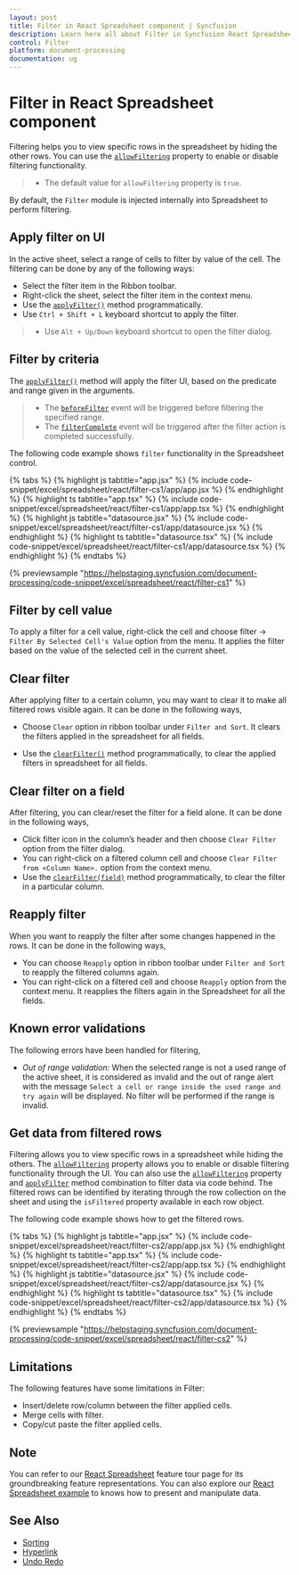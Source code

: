 ```yaml
---
layout: post
title: Filter in React Spreadsheet component | Syncfusion
description: Learn here all about Filter in Syncfusion React Spreadsheet component of Syncfusion Essential JS 2 and more.
control: Filter 
platform: document-processing
documentation: ug
---
```


# Filter in React Spreadsheet component

Filtering helps you to view specific rows in the spreadsheet by hiding the other rows. You can use the [`allowFiltering`](https://ej2.syncfusion.com/react/documentation/api/spreadsheet/#allowfiltering) property to enable or disable filtering functionality.

> * The default value for `allowFiltering` property is `true`.

By default, the `Filter` module is injected internally into Spreadsheet to perform filtering.

## Apply filter on UI

In the active sheet, select a range of cells to filter by value of the cell. The filtering can be done by any of the following ways:

* Select the filter item in the Ribbon toolbar.
* Right-click the sheet, select the filter item in the context menu.
* Use the [`applyFilter()`](https://ej2.syncfusion.com/react/documentation/api/spreadsheet/#applyfilter) method programmatically.
* Use `Ctrl + Shift + L` keyboard shortcut to apply the filter.

> * Use `Alt + Up/Down` keyboard shortcut to open the filter dialog.

## Filter by criteria

The [`applyFilter()`](https://ej2.syncfusion.com/react/documentation/api/spreadsheet/#applyfilter) method will apply the filter UI, based on the predicate and range given in the arguments.

> * The [`beforeFilter`](https://ej2.syncfusion.com/react/documentation/api/spreadsheet/#beforefilter) event will be triggered before filtering the specified range.
> * The [`filterComplete`](https://ej2.syncfusion.com/react/documentation/api/spreadsheet/#filtercomplete) event will be triggered after the filter action is completed successfully.

The following code example shows `filter` functionality in the Spreadsheet control.

{% tabs %}
{% highlight js tabtitle="app.jsx" %}
{% include code-snippet/excel/spreadsheet/react/filter-cs1/app/app.jsx %}
{% endhighlight %}
{% highlight ts tabtitle="app.tsx" %}
{% include code-snippet/excel/spreadsheet/react/filter-cs1/app/app.tsx %}
{% endhighlight %}
{% highlight js tabtitle="datasource.jsx" %}
{% include code-snippet/excel/spreadsheet/react/filter-cs1/app/datasource.jsx %}
{% endhighlight %}
{% highlight ts tabtitle="datasource.tsx" %}
{% include code-snippet/excel/spreadsheet/react/filter-cs1/app/datasource.tsx %}
{% endhighlight %}
{% endtabs %}

 {% previewsample "https://helpstaging.syncfusion.com/document-processing/code-snippet/excel/spreadsheet/react/filter-cs1" %}

## Filter by cell value

To apply a filter for a cell value, right-click the cell and choose filter -> `Filter By Selected Cell's Value` option from the menu. It applies the filter based on the value of the selected cell in the current sheet.

## Clear filter

After applying filter to a certain column, you may want to clear it to make all filtered rows visible again. It can be done in the following ways,

* Choose `Clear` option in ribbon toolbar under `Filter and Sort`. It clears the filters applied in the spreadsheet for all fields.

* Use the [`clearFilter()`](https://ej2.syncfusion.com/react/documentation/api/spreadsheet/#clearfilter) method programmatically, to clear the applied filters in spreadsheet for all fields.

## Clear filter on a field

After filtering, you can clear/reset the filter for a field alone. It can be done in the following ways,

* Click filter icon in the column’s header and then choose `Clear Filter` option from the filter dialog.
* You can right-click on a filtered column cell and choose `Clear Filter from <Column Name>.` option from the context menu.
* Use the [`clearFilter(field)`](https://ej2.syncfusion.com/react/documentation/api/spreadsheet/#clearfilter) method programmatically, to clear the filter in a particular column.

## Reapply filter

When you want to reapply the filter after some changes happened in the rows. It can be done in the following ways,

* You can choose `Reapply` option in ribbon toolbar under `Filter and Sort` to reapply the filtered columns again.
* You can right-click on a filtered cell and choose `Reapply` option from the context menu. It reapplies the filters again in the Spreadsheet for all the fields.

## Known error validations

The following errors have been handled for filtering,
* *Out of range validation:* When the selected range is not a used range of the active sheet, it is considered as invalid and the out of range alert with the message `Select a cell or range inside the used range and try again` will be displayed. No filter will be performed if the range is invalid.

## Get data from filtered rows

Filtering allows you to view specific rows in a spreadsheet while hiding the others. The [`allowFiltering`](https://ej2.syncfusion.com/react/documentation/api/spreadsheet/#allowfiltering) property allows you to enable or disable filtering functionality through the UI. You can also use the [`allowFiltering`](https://ej2.syncfusion.com/react/documentation/api/spreadsheet/#allowfiltering) property and [`applyFilter`](https://ej2.syncfusion.com/react/documentation/api/spreadsheet/#applyfilter) method combination to filter data via code behind. The filtered rows can be identified by iterating through the row collection on the sheet and using the `isFiltered` property available in each row object.

The following code example shows how to get the filtered rows.

{% tabs %}
{% highlight js tabtitle="app.jsx" %}
{% include code-snippet/excel/spreadsheet/react/filter-cs2/app/app.jsx %}
{% endhighlight %}
{% highlight ts tabtitle="app.tsx" %}
{% include code-snippet/excel/spreadsheet/react/filter-cs2/app/app.tsx %}
{% endhighlight %}
{% highlight js tabtitle="datasource.jsx" %}
{% include code-snippet/excel/spreadsheet/react/filter-cs2/app/datasource.jsx %}
{% endhighlight %}
{% highlight ts tabtitle="datasource.tsx" %}
{% include code-snippet/excel/spreadsheet/react/filter-cs2/app/datasource.tsx %}
{% endhighlight %}
{% endtabs %}

{% previewsample "https://helpstaging.syncfusion.com/document-processing/code-snippet/excel/spreadsheet/react/filter-cs2" %}

## Limitations

The following features have some limitations in Filter:

* Insert/delete row/column between the filter applied cells.
* Merge cells with filter.
* Copy/cut paste the filter applied cells.

## Note

You can refer to our [React Spreadsheet](https://www.syncfusion.com/react-ui-components/react-spreadsheet) feature tour page for its groundbreaking feature representations. You can also explore our [React Spreadsheet example](https://ej2.syncfusion.com/react/demos/#/material/spreadsheet/default) to knows how to present and manipulate data.

## See Also

* [Sorting](./sort)
* [Hyperlink](./link)
* [Undo Redo](./undo-redo)
